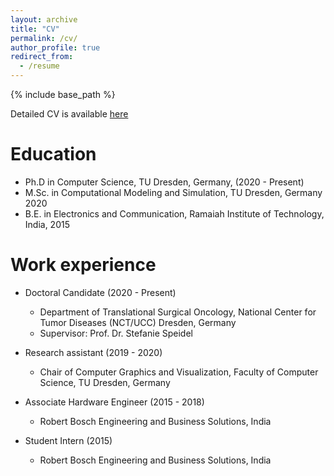 ```yaml
---
layout: archive
title: "CV"
permalink: /cv/
author_profile: true
redirect_from:
  - /resume
---
```


{% include base_path %}

Detailed CV is available [here](files/CV.pdf)

Education
======
* Ph.D in Computer Science, TU Dresden, Germany, (2020 - Present)
* M.Sc. in Computational Modeling and Simulation, TU Dresden, Germany 2020
* B.E. in Electronics and Communication, Ramaiah Institute of Technology, India, 2015

Work experience
======
* Doctoral Candidate (2020 - Present)
  * Department of Translational Surgical Oncology, National Center for Tumor Diseases (NCT/UCC) Dresden, Germany
  * Supervisor: Prof. Dr. Stefanie Speidel

* Research assistant (2019 - 2020)
  * Chair of Computer Graphics and Visualization, Faculty of Computer Science, TU Dresden, Germany

* Associate Hardware Engineer (2015 - 2018)
  * Robert Bosch Engineering and Business Solutions, India
  
* Student Intern (2015)
  * Robert Bosch Engineering and Business Solutions, India
